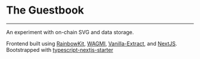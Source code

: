 # The Guestbook
---

An experiment with on-chain SVG and data storage. 

Frontend built using [RainbowKit](https://www.rainbowkit.com/), [WAGMI](https://wagmi.sh/), [Vanilla-Extract](https://vanilla-extract.style/), and [NextJS](https://nextjs.org/). Bootstrapped with [typescript-nextjs-starter](https://github.com/jpedroschmitz/typescript-nextjs-starter/)